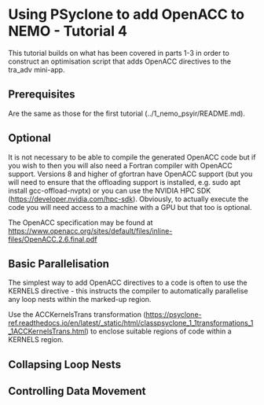 # Using PSyclone to add OpenACC to NEMO - Tutorial 4 #

This tutorial builds on what has been covered in parts 1-3 in order
to construct an optimisation script that adds OpenACC directives to
the tra_adv mini-app.

## Prerequisites ##

Are the same as those for the first tutorial
(../1_nemo_psyir/README.md).

## Optional ##

It is not necessary to be able to compile
the generated OpenACC code but if you wish to then you will also need
a Fortran compiler with OpenACC support. Versions 8 and higher of
gfortran have OpenACC support (but you will need to ensure that the
offloading support is installed, e.g. sudo apt install
gcc-offload-nvptx) or you can use the NVIDIA HPC SDK
(https://developer.nvidia.com/hpc-sdk).  Obviously, to actually
execute the code you will need access to a machine with a GPU but that
too is optional.

The OpenACC specification may be found at
https://www.openacc.org/sites/default/files/inline-files/OpenACC.2.6.final.pdf

## Basic Parallelisation ##

The simplest way to add OpenACC directives to a code is often to use
the KERNELS directive - this instructs the compiler to automatically
parallelise any loop nests within the marked-up region.

Use the ACCKernelsTrans transformation (https://psyclone-ref.readthedocs.io/en/latest/_static/html/classpsyclone_1_1transformations_1_1ACCKernelsTrans.html) to enclose suitable regions of code within a KERNELS region.

## Collapsing Loop Nests ##

## Controlling Data Movement ##

